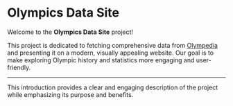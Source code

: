 # Olympics Data Site

Welcome to the **Olympics Data Site** project! 

This project is dedicated to fetching comprehensive data from [Olympedia](https://www.olympedia.org/) and presenting it on a modern, visually appealing website. Our goal is to make exploring Olympic history and statistics more engaging and user-friendly.

---

This introduction provides a clear and engaging description of the project while emphasizing its purpose and benefits.